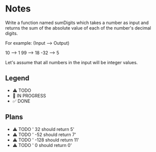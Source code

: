 # Notes
Write a function named sumDigits which takes a number as input and returns the sum of the absolute value of each of the number's decimal digits.

For example: (Input --> Output)

10 --> 1
99 --> 18
-32 --> 5

Let's assume that all numbers in the input will be integer values.

## Legend
- ⚠ TODO
- 🚧 IN PROGRESS
- ✅ DONE

## Plans

- ⚠ TODO ' 32 should return 5'
- ⚠ TODO ' -52 should return 7'
- ⚠ TODO ' -128 should return 11'
- ⚠ TODO ' 0 should return 0'


